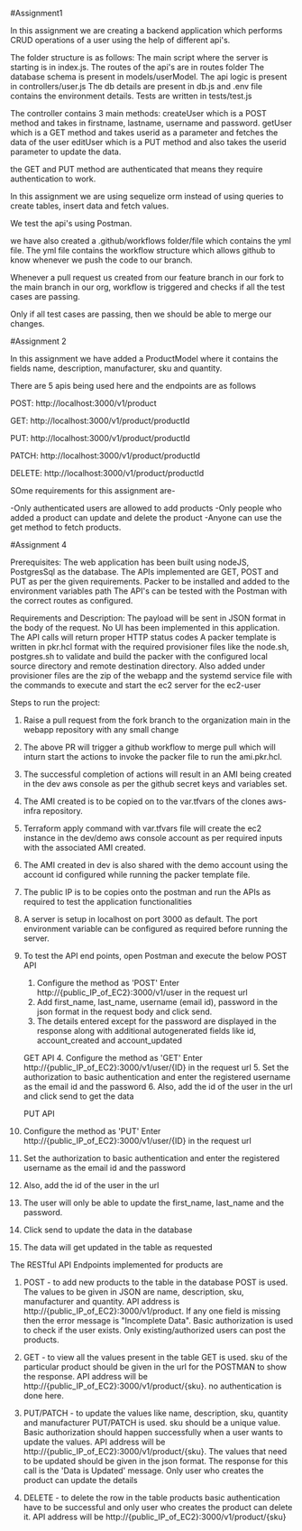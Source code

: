 #Assignment1

In this assignment we are creating a backend application which performs CRUD operations of a user using the help of
different api's.

The folder structure is as follows:
The main script where the server is starting is in index.js.
The routes of the api's are in routes folder
The database schema is present in models/userModel.
The api logic is present in controllers/user.js
The db details are present in db.js and .env file contains the environment details.
Tests are written in tests/test.js

The controller contains 3 main methods:
createUser which is a POST method and takes in firstname, lastname, username and password.
getUser which is a GET method and takes userid as a parameter and fetches the data of the user
editUser which is a PUT method and also takes the userid parameter to update the data.

the GET and PUT method are authenticated that means they require authentication to work.

In this assignment we are using sequelize orm instead of using queries to create tables, insert data and fetch values.

We test the api's using Postman.

we have also created a .github/workflows folder/file which contains the yml file. The yml file contains the workflow structure which allows github to know whenever we push the code to our branch.

Whenever a pull request us created from our feature branch in our fork to the main branch in our org, workflow is triggered and checks if all the test cases are passing.

Only if all test cases are passing, then we should be able to merge our changes.

#Assignment 2

In this assignment we have added a ProductModel where it contains the fields name, description, manufacturer, sku and quantity.

There are 5 apis being used here and the endpoints are as follows

POST: http://localhost:3000/v1/product

GET: http://localhost:3000/v1/product/productId

PUT: http://localhost:3000/v1/product/productId

PATCH: http://localhost:3000/v1/product/productId

DELETE: http://localhost:3000/v1/product/productId

SOme requirements for this assignment are-

-Only authenticated users are allowed to add products
-Only people who added a product can update and delete the product
-Anyone can use the get method to fetch products.

#Assignment 4

Prerequisites: The web application has been built using nodeJS, PostgresSql as the database. The APIs implemented are GET, POST and PUT as per the given requirements.
Packer to be installed and added to the environment variables path
The API's can be tested with the Postman with the correct routes as configured.

Requirements and Description: The payload will be sent in JSON format in the body of the request. No UI has been implemented in this application.
The API calls will return proper HTTP status codes
A packer template is written in pkr.hcl format with the required provisioner files like the node.sh, postgres.sh to validate and build the packer with the configured local source directory and remote destination directory. Also added under provisioner files are the zip of the webapp and the systemd service file with the commands to execute and start the ec2 server for the ec2-user


Steps to run the project:

1. Raise a pull request from the fork branch to the organization main in the webapp repository with any small change
2. The above PR will trigger a github workflow to merge pull which will inturn start the actions to invoke the packer file to run the ami.pkr.hcl.
3. The successful completion of actions will result in an AMI being created in the dev aws console as per the github secret keys and variables set.
4. The AMI created is to be copied on to the var.tfvars of the clones aws-infra repository.
5. Terraform apply command with var.tfvars file will create the ec2 instance in the dev/demo aws console account as per required inputs with the associated AMI created.
6. The AMI created in dev is also shared with the demo account using the account id configured while running the packer template file.
7. The public IP is to be copies onto the postman and run the APIs as required to test the application functionalities
8. A server is setup in localhost on port 3000 as default. The port environment variable can be configured as required before running the server.
9. To test the API end points, open Postman and execute the below 
    POST API
   1. Configure the method as 'POST' Enter http://{public_IP_of_EC2}:3000/v1/user in the request url
   2. Add first_name, last_name, username (email id), password in the json format in the request body and click send.
   3. The details entered except for the password are displayed in the response along with additional autogenerated fields like id, account_created and account_updated

    GET API
   4. Configure the method as 'GET' Enter http://{public_IP_of_EC2}:3000/v1/user/{ID} in the request url
   5. Set the authorization to basic authentication and enter the registered username as the email id and the password
   6. Also, add the id of the user in the url and click send to get the data

    PUT API
  1. Configure the method as 'PUT' Enter http://{public_IP_of_EC2}:3000/v1/user/{ID} in the request url
   2. Set the authorization to basic authentication and enter the registered username as the email id and the password
   3. Also, add the id of the user in the url
   4. The user will only be able to update the first_name, last_name and the password.
   5. Click send to update the data in the database
   6. The data will get updated in the table as requested


The RESTful API Endpoints implemented for products are

1. POST - to add new products to the table in the database POST is used. The values to be given in JSON are name, description, sku, manufacturer and quantity. API address is http://{public_IP_of_EC2}:3000/v1/product. If any one field is missing then the error message is "Incomplete Data". Basic authorization is used to check if the user exists. Only existing/authorized users can post the products.
 
2. GET - to view all the values present in the table GET is used. sku of the particular product should be given in the url for the POSTMAN to show the response. API address will be http://{public_IP_of_EC2}:3000/v1/product/{sku}. no authentication is done here.
 
3. PUT/PATCH - to update the values like name, description, sku, quantity and manufacturer PUT/PATCH is used. sku should be a unique value. Basic authorization should happen successfully when a user wants to update the values. API address will be http://{public_IP_of_EC2}:3000/v1/product/{sku}. The values that need to be updated should be given in the json format. The response for this call is the 'Data is Updated' message. Only user who creates the product can update the details

4. DELETE - to delete the row in the table products basic authentication have to be successful and only user who creates the product can delete it. API address will be http://{public_IP_of_EC2}:3000/v1/product/{sku}


